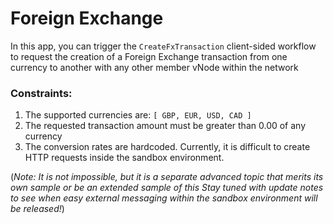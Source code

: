 # Foreign Exchange

In this app, you can trigger the `CreateFxTransaction` client-sided workflow to request the creation of a Foreign Exchange transaction from one currency to another with any other member vNode within the network

### Constraints:
1. The supported currencies are: `[ GBP, EUR, USD, CAD ]`
2. The requested transaction amount must be greater than 0.00 of any currency
3. The conversion rates are hardcoded. Currently, it is difficult to create HTTP requests inside the sandbox environment.

(*Note: It is not impossible, but it is a separate advanced topic that merits its own sample or be an extended sample of this
Stay tuned with update notes to see when easy external messaging within the sandbox environment will be released!*)

